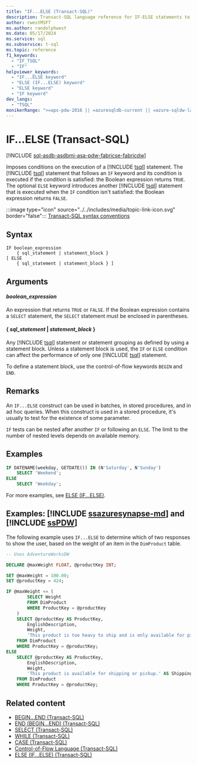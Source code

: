 ```yaml
---
title: "IF...ELSE (Transact-SQL)"
description: Transact-SQL language reference for IF-ELSE statements to provide control flow.
author: rwestMSFT
ms.author: randolphwest
ms.date: 05/17/2024
ms.service: sql
ms.subservice: t-sql
ms.topic: reference
f1_keywords:
  - "IF_TSQL"
  - "IF"
helpviewer_keywords:
  - "IF...ELSE keyword"
  - "ELSE (IF...ELSE) keyword"
  - "ELSE keyword"
  - "IF keyword"
dev_langs:
  - "TSQL"
monikerRange: ">=aps-pdw-2016 || =azuresqldb-current || =azure-sqldw-latest || >=sql-server-2016 || >=sql-server-linux-2017 || =azuresqldb-mi-current || =fabric"
---
```

# IF...ELSE (Transact-SQL)

[!INCLUDE [sql-asdb-asdbmi-asa-pdw-fabricse-fabricdw](../../includes/applies-to-version/sql-asdb-asdbmi-asa-pdw-fabricse-fabricdw.md)]

Imposes conditions on the execution of a [!INCLUDE [tsql](../../includes/tsql-md.md)] statement. The [!INCLUDE [tsql](../../includes/tsql-md.md)] statement that follows an `IF` keyword and its condition is executed if the condition is satisfied: the Boolean expression returns `TRUE`. The optional `ELSE` keyword introduces another [!INCLUDE [tsql](../../includes/tsql-md.md)] statement that is executed when the `IF` condition isn't satisfied: the Boolean expression returns `FALSE`.

:::image type="icon" source="../../includes/media/topic-link-icon.svg" border="false"::: [Transact-SQL syntax conventions](../../t-sql/language-elements/transact-sql-syntax-conventions-transact-sql.md)

## Syntax

```syntaxsql
IF boolean_expression
    { sql_statement | statement_block }
[ ELSE
    { sql_statement | statement_block } ]
```

## Arguments

#### *boolean_expression*

An expression that returns `TRUE` or `FALSE`. If the Boolean expression contains a `SELECT` statement, the `SELECT` statement must be enclosed in parentheses.

#### { *sql_statement* | *statement_block* }

Any [!INCLUDE [tsql](../../includes/tsql-md.md)] statement or statement grouping as defined by using a statement block. Unless a statement block is used, the `IF` or `ELSE` condition can affect the performance of only one [!INCLUDE [tsql](../../includes/tsql-md.md)] statement.

To define a statement block, use the control-of-flow keywords `BEGIN` and `END`.

## Remarks

An `IF...ELSE` construct can be used in batches, in stored procedures, and in ad hoc queries. When this construct is used in a stored procedure, it's usually to test for the existence of some parameter.

`IF` tests can be nested after another `IF` or following an `ELSE`. The limit to the number of nested levels depends on available memory.

## Examples

```sql
IF DATENAME(weekday, GETDATE()) IN (N'Saturday', N'Sunday')
    SELECT 'Weekend';
ELSE
    SELECT 'Weekday';
```

For more examples, see [ELSE (IF...ELSE)](else-if-else-transact-sql.md).

## Examples: [!INCLUDE [ssazuresynapse-md](../../includes/ssazuresynapse-md.md)] and [!INCLUDE [ssPDW](../../includes/sspdw-md.md)]

The following example uses `IF...ELSE` to determine which of two responses to show the user, based on the weight of an item in the `DimProduct` table.

```sql
-- Uses AdventureWorksDW

DECLARE @maxWeight FLOAT, @productKey INT;

SET @maxWeight = 100.00;
SET @productKey = 424;

IF @maxWeight <= (
        SELECT Weight
        FROM DimProduct
        WHERE ProductKey = @productKey
    )
    SELECT @productKey AS ProductKey,
        EnglishDescription,
        Weight,
        'This product is too heavy to ship and is only available for pickup.' AS ShippingStatus
    FROM DimProduct
    WHERE ProductKey = @productKey;
ELSE
    SELECT @productKey AS ProductKey,
        EnglishDescription,
        Weight,
        'This product is available for shipping or pickup.' AS ShippingStatus
    FROM DimProduct
    WHERE ProductKey = @productKey;
```

## Related content

- [BEGIN...END (Transact-SQL)](begin-end-transact-sql.md)
- [END (BEGIN...END) (Transact-SQL)](end-begin-end-transact-sql.md)
- [SELECT (Transact-SQL)](../queries/select-transact-sql.md)
- [WHILE (Transact-SQL)](while-transact-sql.md)
- [CASE (Transact-SQL)](case-transact-sql.md)
- [Control-of-Flow Language (Transact-SQL)](control-of-flow.md)
- [ELSE (IF...ELSE) (Transact-SQL)](else-if-else-transact-sql.md)
